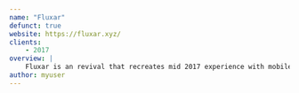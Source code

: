 ```yaml
---
name: "Fluxar"
defunct: true
website: https://fluxar.xyz/
clients:
    - 2017
overview: |
    Fluxar is an revival that recreates mid 2017 experience with mobile device supported. The website may go down sometimes.
author: myuser
---
```


